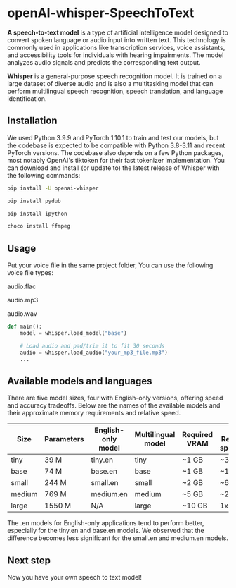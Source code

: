 # openAI-whisper-SpeechToText
**A speech-to-text model** is a type of artificial intelligence model designed to convert spoken language or audio input into written text. This technology is commonly used in applications like transcription services, voice assistants, and accessibility tools for individuals with hearing impairments. The model analyzes audio signals and predicts the corresponding text output.

**Whisper** is a general-purpose speech recognition model. It is trained on a large dataset of diverse audio and is also a multitasking model that can perform multilingual speech recognition, speech translation, and language identification.
## Installation

We used Python 3.9.9 and PyTorch 1.10.1 to train and test our models, but the codebase is expected to be compatible with Python 3.8-3.11 and recent PyTorch versions. The codebase also depends on a few Python packages, most notably OpenAI's tiktoken for their fast tokenizer implementation. You can download and install (or update to) the latest release of Whisper with the following commands:

```bash
pip install -U openai-whisper
```
```bash
pip install pydub
```
```bash
pip install ipython
```
```bash
choco install ffmpeg
```

## Usage

Put your voice file in the same project folder,
You can use the following voice file types:

audio.flac 

audio.mp3 

audio.wav  

```python
def main():
    model = whisper.load_model("base")

    # Load audio and pad/trim it to fit 30 seconds
    audio = whisper.load_audio("your_mp3_file.mp3")
    ...
```

## Available models and languages

There are five model sizes, four with English-only versions, offering speed and accuracy tradeoffs. Below are the names of the available models and their approximate memory requirements and relative speed.

| **Size** | **Parameters**| **English-only model**|**Multilingual model**|**Required VRAM**|**	Relative speed**|
| -------- | --------------|-----------------------|----------------------|-----------------|-------------------|
| tiny     |      39 M     |        tiny.en        |         tiny         |     ~1 GB       |      ~32x         |
| base     |      74 M     |        base.en        |         base         |     ~1 GB       |      ~16x         |
| small    |     244 M     |        small.en       |         small        |     ~2 GB       |      ~6x          |
| medium   |     769 M     |        medium.en      |         medium       |     ~5 GB       |      ~2x          |
| large    |    1550 M     |          N/A          |         large        |     ~10 GB      |       1x          |

The .en models for English-only applications tend to perform better, especially for the tiny.en and base.en models. We observed that the difference becomes less significant for the small.en and medium.en models.

## Next step

Now you have your own speech to text model! 
